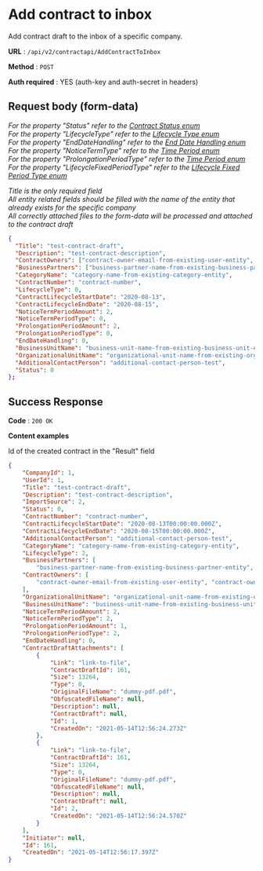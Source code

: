 # Add contract to inbox

Add contract draft to the inbox of a specific company.

**URL** : `/api/v2/contractapi/AddContractToInbox`

**Method** : `POST`

**Auth required** : YES (auth-key and auth-secret in headers)

## Request body (form-data)

*For the property "Status" refer to the [Contract Status enum](./enums/contract-status.md)*<br>
*For the property "LifecycleType" refer to the [Lifecycle Type enum](./enums/lifecycle-type.md)*<br>
*For the property "EndDateHandling" refer to the [End Date Handling enum](./enums/end-date-handling.md)*<br>
*For the property "NoticeTermType" refer to the [Time Period enum](./enums/time-period.md)*<br>
*For the property "ProlongationPeriodType" refer to the [Time Period enum](./enums/time-period.md)*<br>
*For the property "LifecycleFixedPeriodType" refer to the [Lifecycle Fixed Period Type enum](./enums/lifecycle-fixed-period-type.md)*<br>

*Title is the only required field*<br>
*All entity related fields should be filled with the name of the entity that already exists for the specific company*<br>
*All correctly attached files to the form-data will be processed and attached to the contract draft*

```json
{
  "Title": "test-contract-draft",
  "Description": "test-contract-description",
  "ContractOwners": ["contract-owner-email-from-existing-user-entity", "contract-owner-email-from-existing-user-entity"] (serialized array),
  "BusinessPartners": ["business-partner-name-from-existing-business-partner-entity", "business-partner-name-from-existing-business-partner-entity"] (serialized array),
  "CategoryName": "category-name-from-existing-category-entity",
  "ContractNumber": "contract-number",
  "LifecycleType": 0,
  "ContractLifecycleStartDate": "2020-08-13",
  "ContractLifecycleEndDate": "2020-08-15",
  "NoticeTermPeriodAmount": 2,
  "NoticeTermPeriodType": 0,
  "ProlongationPeriodAmount": 2,
  "ProlongationPeriodType": 0,
  "EndDateHandling": 0,
  "BusinessUnitName": "business-unit-name-from-existing-business-unit-entity",
  "OrganizationalUnitName": "organizational-unit-name-from-existing-organizational-unit-entity",
  "AdditionalContactPerson": "additional-contact-person-test",
  "Status": 0
};
```

## Success Response

**Code** : `200 OK`

**Content examples**

Id of the created contract in the "Result" field

```json
{
    "CompanyId": 1,
    "UserId": 1,
    "Title": "test-contract-draft",
    "Description": "test-contract-description",
    "ImportSource": 2,
    "Status": 0,
    "ContractNumber": "contract-number",
    "ContractLifecycleStartDate": "2020-08-13T00:00:00.000Z",
    "ContractLifecycleEndDate": "2020-08-15T00:00:00.000Z",
    "AdditionalContactPerson": "additional-contact-person-test",
    "CategoryName": "category-name-from-existing-category-entity",
    "LifecycleType": 2,
    "BusinessPartners": [
        "business-partner-name-from-existing-business-partner-entity", "business-partner-name-from-existing-business-partner-entity"    ],
    "ContractOwners": [
        "contract-owner-email-from-existing-user-entity", "contract-owner-email-from-existing-user-entity"
    ],
    "OrganizationalUnitName": "organizational-unit-name-from-existing-organizational-unit-entity",
    "BusinessUnitName": "business-unit-name-from-existing-business-unit-entity",
    "NoticeTermPeriodAmount": 2,
    "NoticeTermPeriodType": 2,
    "ProlongationPeriodAmount": 1,
    "ProlongationPeriodType": 2,
    "EndDateHandling": 0,
    "ContractDraftAttachments": [
        {
            "Link": "link-to-file",
            "ContractDraftId": 161,
            "Size": 13264,
            "Type": 0,
            "OriginalFileName": "dummy-pdf.pdf",
            "ObfuscatedFileName": null,
            "Description": null,
            "ContractDraft": null,
            "Id": 1,
            "CreatedOn": "2021-05-14T12:56:24.273Z"
        },
        {
            "Link": "link-to-file",
            "ContractDraftId": 161,
            "Size": 13264,
            "Type": 0,
            "OriginalFileName": "dummy-pdf.pdf",
            "ObfuscatedFileName": null,
            "Description": null,
            "ContractDraft": null,
            "Id": 2,
            "CreatedOn": "2021-05-14T12:56:24.570Z"
        }
    ],
    "Initiator": null,
    "Id": 161,
    "CreatedOn": "2021-05-14T12:56:17.397Z"
}
```


